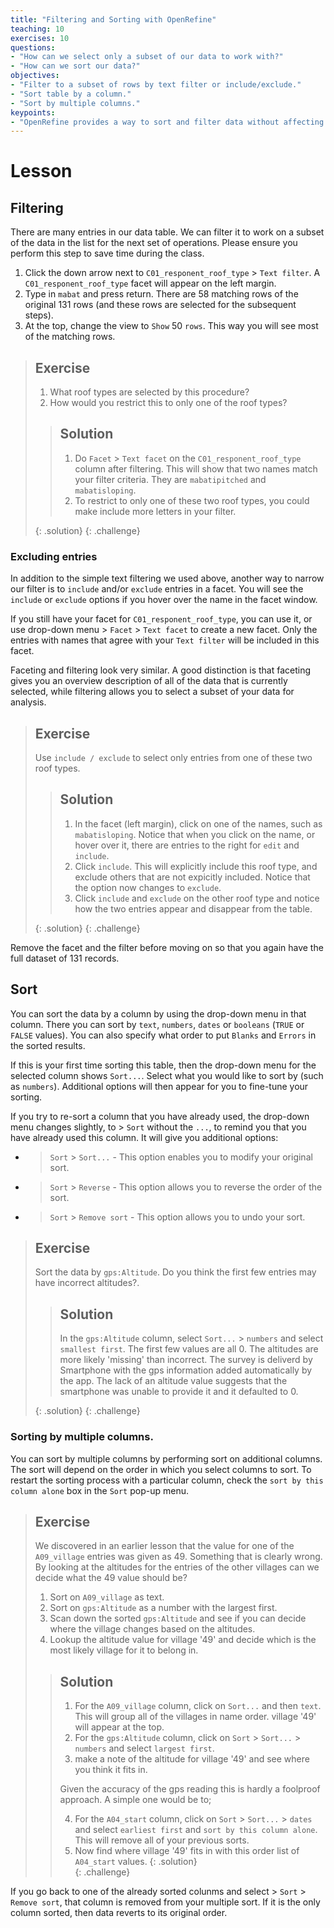 ```yaml
---
title: "Filtering and Sorting with OpenRefine"
teaching: 10
exercises: 10
questions:
- "How can we select only a subset of our data to work with?"
- "How can we sort our data?"
objectives:
- "Filter to a subset of rows by text filter or include/exclude."
- "Sort table by a column."
- "Sort by multiple columns."
keypoints:
- "OpenRefine provides a way to sort and filter data without affecting the raw data."
---
```


# Lesson

## Filtering

There are many entries in our data table. We can filter it to work on a subset of the data in the list for the next set of operations. Please ensure you perform this step to save time during the class.

1. Click the down arrow next to `C01_responent_roof_type` > `Text filter`. A `C01_responent_roof_type` facet will appear on the left margin.
2. Type in `mabat` and press return. There are 58 matching rows of the original 131 rows (and these rows are selected for the subsequent steps).
3. At the top, change the view to `Show` 50 `rows`. This way you will see most of the matching rows.

> ## Exercise
>
> 1. What roof types are selected by this procedure?  
> 2. How would you restrict this to only one of the roof types?  
> 
> > ## Solution
> > 1. Do `Facet` > `Text facet` on the `C01_responent_roof_type` column after filtering. This will show that
> > two names match your filter criteria. They are `mabatipitched` and `mabatisloping`.   
> > 2. To restrict to only one of these two roof types, you could make include more letters in your filter.
> > 
> {: .solution}
{: .challenge}

### Excluding entries


In addition to the simple text filtering we used above, another way to narrow our filter is to `include` and/or `exclude` entries in a facet. You will see the `include` or `exclude` options if you hover over the name in the facet window.

If you still have your facet for `C01_responent_roof_type`, you can use it, or use drop-down menu > `Facet` > `Text facet` to create a new facet. Only the entries with names that agree with your `Text filter` will be included in this facet.

Faceting and filtering look very similar. A good distinction is that faceting gives you an overview description of all of the data that 
is currently selected, while filtering allows you to select a subset of your data for analysis. 


> ## Exercise
>
> Use `include / exclude` to select only entries from one of these two roof types.
>
> > ## Solution
> > 
> > 1. In the facet (left margin), click on one of the names, such as `mabatisloping`. Notice that when you click on the name, or hover
> > over it, there are entries to the right for `edit` and `include`. 
> > 2. Click `include`. This will explicitly include this roof type, and exclude others that are not expicitly included. Notice that the
> option now changes to `exclude`.
> > 3. Click `include` and `exclude` on the other roof type and notice how the two entries appear and disappear
> >  from the table.
> > 
> {: .solution}
{: .challenge}

Remove the facet and the filter before moving on so that you again have the full dataset of 131 records.

## Sort

You can sort the data by a column by using the drop-down menu in that column.
There you can sort by `text`, `numbers`, `dates` or `booleans` (`TRUE` or `FALSE` values). You can also specify what order to put `Blanks` and `Errors` in the sorted results.

If this is your first time sorting this table, then the drop-down menu for the selected column shows `Sort...`. Select what you would like to sort by (such as `numbers`). Additional options will then appear for you to fine-tune your sorting.

If you try to re-sort a column that you have already used, the drop-down menu changes slightly, to > `Sort` without the `...`, to remind you that you have already used this column. It will give you additional options:

* > `Sort` > `Sort...` - This option enables you to modify your original sort. 
* > `Sort` > `Reverse` - This option allows you to reverse the order of the sort.
* > `Sort` > `Remove sort` - This option allows you to undo your sort.

> ## Exercise
> 
> Sort the data by `gps:Altitude`. Do you think the first few entries may have incorrect altitudes?. 
> 
> > ## Solution
> > In the `gps:Altitude` column, select `Sort...` > `numbers` and select `smallest first`. The first few values are all 0. The altitudes are more likely 'missing' than incorrect. The survey is deliverd by Smartphone with the gps information added automatically by the app. The lack of an altitude value suggests that the smartphone was unable to provide it and it defaulted to 0.
> > 
> {: .solution}
{: .challenge}


### Sorting by multiple columns.

You can sort by multiple columns by performing sort on additional columns. The sort will depend on the order in which you select columns to sort. To restart the sorting process with a particular column, check the `sort by this column alone` box in the `Sort` pop-up menu.

> ## Exercise
>
> We discovered in an earlier lesson that the value for one of the `A09_village` entries was given as 49. Something that is clearly wrong. By looking at the altitudes for the entries of the other villages can we decide what the 49 value should be?     
> 1. Sort on `A09_village` as text.   
> 2. Sort on `gps:Altitude` as a number with the largest first.
> 3. Scan down the sorted `gps:Altitude` and see if you can decide where the village changes based on the altitudes.
> 4. Lookup the altitude value for village '49' and decide which is the most likely village for it to belong in.
> 
> > ## Solution
> > 
> > 1. For the `A09_village` column, click on `Sort...` and then `text`. This will group all of the villages in name order. village '49' will appear at the top. 
> > 2. For the `gps:Altitude` column, click on `Sort` > `Sort...` > `numbers` and select `largest first`. 
> > 3. make a note of the altitude for village '49' and see where you think it fits in.
> >
> > Given the accuracy of the gps reading this is hardly a foolproof approach. A simple one would be to;
> > 
> > 4.  For the `A04_start` column, click on `Sort` > `Sort...` > `dates` and select `earliest first` and `sort by this column alone`. This will remove all of your previous sorts.
> > 5. Now find where village '49' fits in with this order list of `A04_start` values.
> {: .solution}  
{: .challenge}

If you go back to one of the already sorted colunms and select > `Sort` > `Remove sort`, that column is removed from your multiple sort. If it is the only column sorted, then data reverts to its original order.

